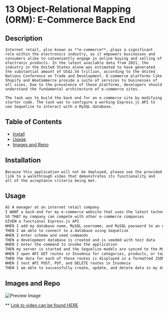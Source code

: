 # 13 Object-Relational Mapping (ORM): E-Commerce Back End

## Description 
    Internet retail, also known as **e-commerce**, plays a significant role within the electronics industry, as it empowers businesses and consumers alike to conveniently engage in online buying and selling of electronic products. In the latest available data from 2021, the industry in the United States alone was estimated to have generated the substantial amount of US$2.54 trillion, according to the United Nations Conference on Trade and Development. E-commerce platforms like Shopify and WooCommerce provide a suite of services to businesses of all sizes. Due to the prevalence of these platforms, developers should understand the fundamental architecture of e-commerce sites.

    The task was to build the back end for an e-commerce site by modifying starter code. The task was to configure a working Express.js API to use Sequelize to interact with a MySQL database.



## Table of Contents
  * [Install](#install)
  * [Usage](#usage)
  * [Images and Repo](#images)
  
## Installation 
    Because this application will not be deployed, please see the provided link to a walkthrough video that demonstrates its functionality and all of the acceptance criteria being met. 

## Usage

```md
AS A manager at an internet retail company
I WANT a back end for my e-commerce website that uses the latest technologies
SO THAT my company can compete with other e-commerce companies
GIVEN a functional Express.js API
WHEN I add my database name, MySQL username, and MySQL password to an environment variable file
THEN I am able to connect to a database using Sequelize
WHEN I enter schema and seed commands
THEN a development database is created and is seeded with test data
WHEN I enter the command to invoke the application
THEN my server is started and the Sequelize models are synced to the MySQL database
WHEN I open API GET routes in Insomnia for categories, products, or tags
THEN the data for each of these routes is displayed in a formatted JSON
WHEN I test API POST, PUT, and DELETE routes in Insomnia
THEN I am able to successfully create, update, and delete data in my database
```

  ## Images and Repo
  ![Preview Image](./assets/Screenshot%202023-11-21%20at%204.27.48 PM.png)

  ** [Link to video can be found HERE]()